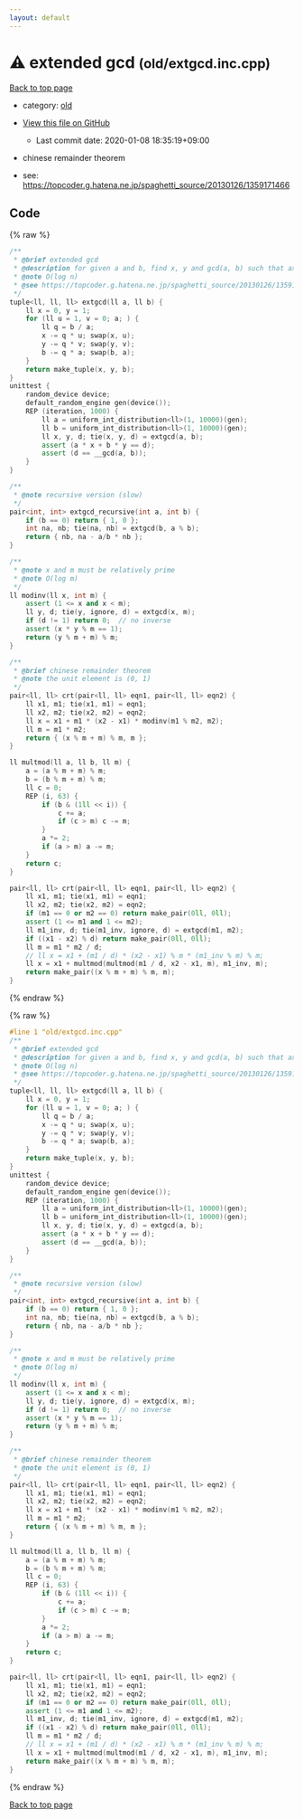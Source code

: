 ```yaml
---
layout: default
---
```


<!-- mathjax config similar to math.stackexchange -->
<script type="text/javascript" async
  src="https://cdnjs.cloudflare.com/ajax/libs/mathjax/2.7.5/MathJax.js?config=TeX-MML-AM_CHTML">
</script>
<script type="text/x-mathjax-config">
  MathJax.Hub.Config({
    TeX: { equationNumbers: { autoNumber: "AMS" }},
    tex2jax: {
      inlineMath: [ ['$','$'] ],
      processEscapes: true
    },
    "HTML-CSS": { matchFontHeight: false },
    displayAlign: "left",
    displayIndent: "2em"
  });
</script>

<script type="text/javascript" src="https://cdnjs.cloudflare.com/ajax/libs/jquery/3.4.1/jquery.min.js"></script>
<script src="https://cdn.jsdelivr.net/npm/jquery-balloon-js@1.1.2/jquery.balloon.min.js" integrity="sha256-ZEYs9VrgAeNuPvs15E39OsyOJaIkXEEt10fzxJ20+2I=" crossorigin="anonymous"></script>
<script type="text/javascript" src="../../assets/js/copy-button.js"></script>
<link rel="stylesheet" href="../../assets/css/copy-button.css" />


# :warning: extended gcd <small>(old/extgcd.inc.cpp)</small>

<a href="../../index.html">Back to top page</a>

* category: <a href="../../index.html#149603e6c03516362a8da23f624db945">old</a>
* <a href="{{ site.github.repository_url }}/blob/master/old/extgcd.inc.cpp">View this file on GitHub</a>
    - Last commit date: 2020-01-08 18:35:19+09:00


* chinese remainder theorem
* see: <a href="https://topcoder.g.hatena.ne.jp/spaghetti_source/20130126/1359171466">https://topcoder.g.hatena.ne.jp/spaghetti_source/20130126/1359171466</a>


## Code

<a id="unbundled"></a>
{% raw %}
```cpp
/**
 * @brief extended gcd
 * @description for given a and b, find x, y and gcd(a, b) such that ax + by = 1
 * @note O(log n)
 * @see https://topcoder.g.hatena.ne.jp/spaghetti_source/20130126/1359171466
 */
tuple<ll, ll, ll> extgcd(ll a, ll b) {
    ll x = 0, y = 1;
    for (ll u = 1, v = 0; a; ) {
        ll q = b / a;
        x -= q * u; swap(x, u);
        y -= q * v; swap(y, v);
        b -= q * a; swap(b, a);
    }
    return make_tuple(x, y, b);
}
unittest {
    random_device device;
    default_random_engine gen(device());
    REP (iteration, 1000) {
        ll a = uniform_int_distribution<ll>(1, 10000)(gen);
        ll b = uniform_int_distribution<ll>(1, 10000)(gen);
        ll x, y, d; tie(x, y, d) = extgcd(a, b);
        assert (a * x + b * y == d);
        assert (d == __gcd(a, b));
    }
}

/**
 * @note recursive version (slow)
 */
pair<int, int> extgcd_recursive(int a, int b) {
    if (b == 0) return { 1, 0 };
    int na, nb; tie(na, nb) = extgcd(b, a % b);
    return { nb, na - a/b * nb };
}

/**
 * @note x and m must be relatively prime
 * @note O(log m)
 */
ll modinv(ll x, int m) {
    assert (1 <= x and x < m);
    ll y, d; tie(y, ignore, d) = extgcd(x, m);
    if (d != 1) return 0;  // no inverse
    assert (x * y % m == 1);
    return (y % m + m) % m;
}

/**
 * @brief chinese remainder theorem
 * @note the unit element is (0, 1)
 */
pair<ll, ll> crt(pair<ll, ll> eqn1, pair<ll, ll> eqn2) {
    ll x1, m1; tie(x1, m1) = eqn1;
    ll x2, m2; tie(x2, m2) = eqn2;
    ll x = x1 + m1 * (x2 - x1) * modinv(m1 % m2, m2);
    ll m = m1 * m2;
    return { (x % m + m) % m, m };
}

ll multmod(ll a, ll b, ll m) {
    a = (a % m + m) % m;
    b = (b % m + m) % m;
    ll c = 0;
    REP (i, 63) {
        if (b & (1ll << i)) {
            c += a;
            if (c > m) c -= m;
        }
        a *= 2;
        if (a > m) a -= m;
    }
    return c;
}

pair<ll, ll> crt(pair<ll, ll> eqn1, pair<ll, ll> eqn2) {
    ll x1, m1; tie(x1, m1) = eqn1;
    ll x2, m2; tie(x2, m2) = eqn2;
    if (m1 == 0 or m2 == 0) return make_pair(0ll, 0ll);
    assert (1 <= m1 and 1 <= m2);
    ll m1_inv, d; tie(m1_inv, ignore, d) = extgcd(m1, m2);
    if ((x1 - x2) % d) return make_pair(0ll, 0ll);
    ll m = m1 * m2 / d;
    // ll x = x1 + (m1 / d) * (x2 - x1) % m * (m1_inv % m) % m;
    ll x = x1 + multmod(multmod(m1 / d, x2 - x1, m), m1_inv, m);
    return make_pair((x % m + m) % m, m);
}


```
{% endraw %}

<a id="bundled"></a>
{% raw %}
```cpp
#line 1 "old/extgcd.inc.cpp"
/**
 * @brief extended gcd
 * @description for given a and b, find x, y and gcd(a, b) such that ax + by = 1
 * @note O(log n)
 * @see https://topcoder.g.hatena.ne.jp/spaghetti_source/20130126/1359171466
 */
tuple<ll, ll, ll> extgcd(ll a, ll b) {
    ll x = 0, y = 1;
    for (ll u = 1, v = 0; a; ) {
        ll q = b / a;
        x -= q * u; swap(x, u);
        y -= q * v; swap(y, v);
        b -= q * a; swap(b, a);
    }
    return make_tuple(x, y, b);
}
unittest {
    random_device device;
    default_random_engine gen(device());
    REP (iteration, 1000) {
        ll a = uniform_int_distribution<ll>(1, 10000)(gen);
        ll b = uniform_int_distribution<ll>(1, 10000)(gen);
        ll x, y, d; tie(x, y, d) = extgcd(a, b);
        assert (a * x + b * y == d);
        assert (d == __gcd(a, b));
    }
}

/**
 * @note recursive version (slow)
 */
pair<int, int> extgcd_recursive(int a, int b) {
    if (b == 0) return { 1, 0 };
    int na, nb; tie(na, nb) = extgcd(b, a % b);
    return { nb, na - a/b * nb };
}

/**
 * @note x and m must be relatively prime
 * @note O(log m)
 */
ll modinv(ll x, int m) {
    assert (1 <= x and x < m);
    ll y, d; tie(y, ignore, d) = extgcd(x, m);
    if (d != 1) return 0;  // no inverse
    assert (x * y % m == 1);
    return (y % m + m) % m;
}

/**
 * @brief chinese remainder theorem
 * @note the unit element is (0, 1)
 */
pair<ll, ll> crt(pair<ll, ll> eqn1, pair<ll, ll> eqn2) {
    ll x1, m1; tie(x1, m1) = eqn1;
    ll x2, m2; tie(x2, m2) = eqn2;
    ll x = x1 + m1 * (x2 - x1) * modinv(m1 % m2, m2);
    ll m = m1 * m2;
    return { (x % m + m) % m, m };
}

ll multmod(ll a, ll b, ll m) {
    a = (a % m + m) % m;
    b = (b % m + m) % m;
    ll c = 0;
    REP (i, 63) {
        if (b & (1ll << i)) {
            c += a;
            if (c > m) c -= m;
        }
        a *= 2;
        if (a > m) a -= m;
    }
    return c;
}

pair<ll, ll> crt(pair<ll, ll> eqn1, pair<ll, ll> eqn2) {
    ll x1, m1; tie(x1, m1) = eqn1;
    ll x2, m2; tie(x2, m2) = eqn2;
    if (m1 == 0 or m2 == 0) return make_pair(0ll, 0ll);
    assert (1 <= m1 and 1 <= m2);
    ll m1_inv, d; tie(m1_inv, ignore, d) = extgcd(m1, m2);
    if ((x1 - x2) % d) return make_pair(0ll, 0ll);
    ll m = m1 * m2 / d;
    // ll x = x1 + (m1 / d) * (x2 - x1) % m * (m1_inv % m) % m;
    ll x = x1 + multmod(multmod(m1 / d, x2 - x1, m), m1_inv, m);
    return make_pair((x % m + m) % m, m);
}


```
{% endraw %}

<a href="../../index.html">Back to top page</a>

